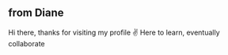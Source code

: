 ## from Diane 
Hi there, thanks for visiting my profile ✌️
Here to learn, eventually collaborate 

## 
